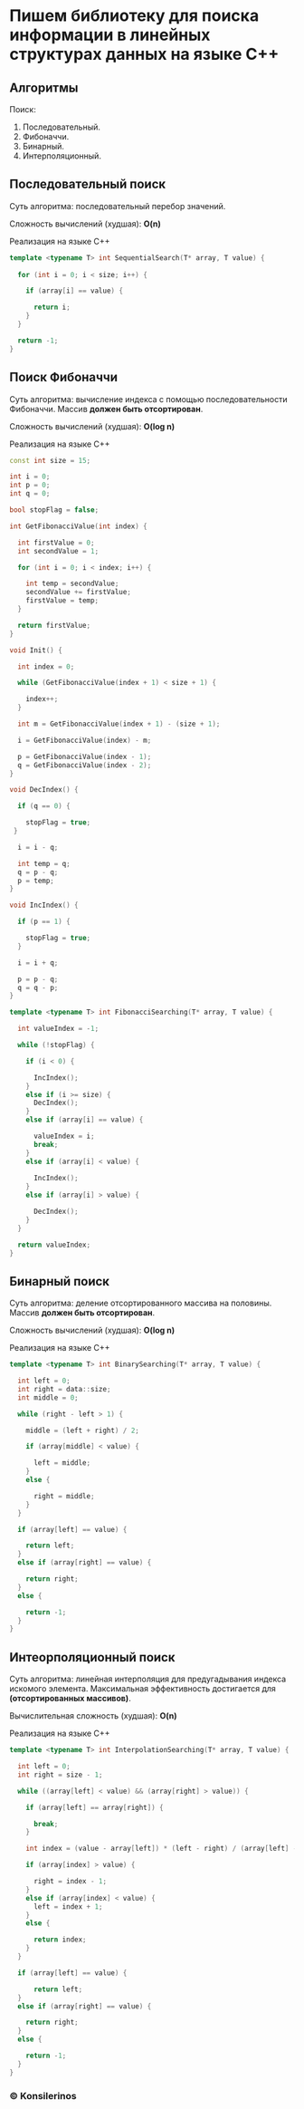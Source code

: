 # Пишем библиотеку для поиска информации в линейных структурах данных на языке С++

## Алгоритмы

Поиск:
1. Последовательный.
2. Фибоначчи.
3. Бинарный.
4. Интерполяционный.

## Последовательный поиск

Суть алгоритма: последовательный перебор значений.

Сложность вычислений (худшая): **O(n)**

Реализация на языке С++

```C++
template <typename T> int SequentialSearch(T* array, T value) {
  
  for (int i = 0; i < size; i++) {

    if (array[i] == value) {

      return i;
    }
  }

  return -1;
}
```

## Поиск Фибоначчи

Суть алгоритма: вычисление индекса с помощью последовательности Фибоначчи. Массив **должен быть отсортирован**.

Сложность вычислений (худшая): **O(log n)**

Реализация на языке С++

```C++
const int size = 15;

int i = 0;
int p = 0;
int q = 0;

bool stopFlag = false;
```

```C++
int GetFibonacciValue(int index) {

  int firstValue = 0;
  int secondValue = 1;

  for (int i = 0; i < index; i++) {

    int temp = secondValue;
    secondValue += firstValue;
    firstValue = temp;
  }

  return firstValue;
}
```

```C++
void Init() {

  int index = 0;

  while (GetFibonacciValue(index + 1) < size + 1) {

    index++;
  }

  int m = GetFibonacciValue(index + 1) - (size + 1);

  i = GetFibonacciValue(index) - m;

  p = GetFibonacciValue(index - 1);
  q = GetFibonacciValue(index - 2);
}
```

```C++
void DecIndex() {

  if (q == 0) {

    stopFlag = true;
 }

  i = i - q;

  int temp = q;
  q = p - q;
  p = temp;
}
```

```C++
void IncIndex() {

  if (p == 1) {

    stopFlag = true;
  }

  i = i + q;

  p = p - q;
  q = q - p;
}
```

```C++
template <typename T> int FibonacciSearching(T* array, T value) {

  int valueIndex = -1;

  while (!stopFlag) {

    if (i < 0) {

      IncIndex();
    }
    else if (i >= size) {
      DecIndex();
    }
    else if (array[i] == value) {

      valueIndex = i;
      break;
    }
    else if (array[i] < value) {
    
      IncIndex();
    }
    else if (array[i] > value) {

      DecIndex();
    }
  }

  return valueIndex;
}
```

## Бинарный поиск

Суть алгоритма: деление отсортированного массива на половины. Массив **должен быть отсортирован**.

Сложность вычислений (худшая): **O(log n)**

Реализация на языке С++

```C++
template <typename T> int BinarySearching(T* array, T value) {

  int left = 0;
  int right = data::size;
  int middle = 0;

  while (right - left > 1) {

    middle = (left + right) / 2;

    if (array[middle] < value) {

      left = middle;
    }
    else {

      right = middle;
    }
  }

  if (array[left] == value) {

    return left;
  }
  else if (array[right] == value) {

    return right;
  }
  else {

    return -1;
  }
}
```

## Интеорполяционный поиск

Суть алгоритма: линейная интерполяция для предугадывания индекса искомого элемента. Максимальная эффективность достигается для **(отсортированных массивов)**.

Вычислительная сложность (худшая): **O(n)**

Реализация на языке С++

```C++
template <typename T> int InterpolationSearching(T* array, T value) {

  int left = 0;
  int right = size - 1;

  while ((array[left] < value) && (array[right] > value)) {

    if (array[left] == array[right]) {

      break;
    }

    int index = (value - array[left]) * (left - right) / (array[left] - array[right]) + left;

    if (array[index] > value) {

      right = index - 1;
    }
    else if (array[index] < value) {
      left = index + 1;
    }
    else {

      return index;
    }
  }

  if (array[left] == value) {

	  return left;
  }
  else if (array[right] == value) {

    return right;
  }
  else {

    return -1;
  }
}
```

### ©️ Konsilerinos
